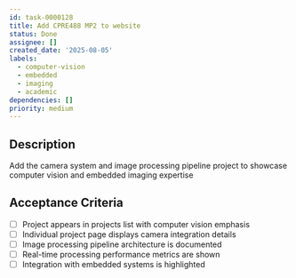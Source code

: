 ```yaml
---
id: task-0000128
title: Add CPRE488 MP2 to website
status: Done
assignee: []
created_date: '2025-08-05'
labels:
  - computer-vision
  - embedded
  - imaging
  - academic
dependencies: []
priority: medium
---
```


## Description

Add the camera system and image processing pipeline project to showcase computer vision and embedded imaging expertise

## Acceptance Criteria

- [ ] Project appears in projects list with computer vision emphasis
- [ ] Individual project page displays camera integration details
- [ ] Image processing pipeline architecture is documented
- [ ] Real-time processing performance metrics are shown
- [ ] Integration with embedded systems is highlighted
